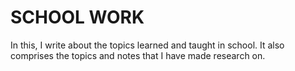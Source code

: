 # SCHOOL WORK

In this, I write about the topics learned and taught in school. It also comprises the topics and notes that I have made research on.
